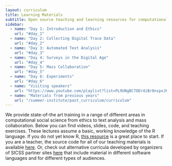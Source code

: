 ```yaml
---
layout: curriculum
title: Learning Materials
subtitle: Open source teaching and learning resources for computational social science.
sidebar:
  - name: "Day 1: Introduction and Ethics"
    url: "#day_1"
  - name: "Day 2: Collecting Digital Trace Data"
    url: "#day_2"
  - name: "Day 3: Automated Text Analysis"
    url: "#day_3"
  - name: "Day 4: Surveys in the Digital Age"
    url: "#day_4"
  - name: "Day 5: Mass Collaboration"
    url: "#day_5"
  - name: "Day 6: Experiments"
    url: "#day_6"
  - name: "Visiting speakers"
    url: "https://www.youtube.com/playlist?list=PL9UNgBC7ODr4iBr8nspxJKmZY85OXG8a3"
  - name: "Materials from previous years"
    url: "/summer-institute/past_curriculum/curriculum"
---
```


We provide state-of-the art training in a range of different areas in computational social science from ethics to text analysis and mass collaboration. Below you can find videos, slides, code, and teaching exercises. These lectures assume a basic, working knowledge of the R language. If you do not yet know R, [this resource](https://education.rstudio.com/) is a great place to start. If you are a teacher, the source code for all of our teaching materials is available [here](https://github.com/compsocialscience/summer-institute/tree/master/2019/materials). Or, check out alternative curricula developed by organizers of SICSS partner sites [here](https://github.com/compsocialscience/summer-institute/blob/master/_data/alternative_curriculum.md) that include material in different software languages and for different types of audiences.
